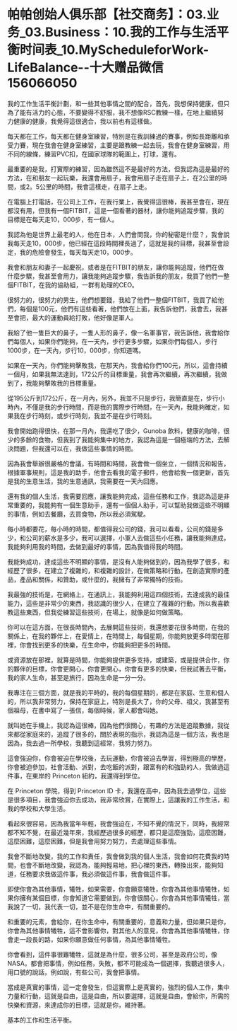 # 帕帕创始人俱乐部【社交商务】：03.业务_03.Business：10.我的工作与生活平衡时间表_10.MyScheduleforWork-LifeBalance--十大赠品微信156066050

我的工作生活平衡計劃，和一些其他事情之間的配合，首先，我想保持健康，但只為了能有活力的心態，不要變得不舒服，我不想像RSC教練一樣，在地上繼續努力健康的健康，我覺得這很適合，我以前也有這樣做。

每天都在工作，每天都在健身室練習，特別是在我訓練過的賽事，例如長距離和承受力賽，現在我會在健身室練習，主要是跟教練一起去玩，我會在健身室練習，用不同的線條，練習PVC扣，在國家球隊的範圍上，打球，還有。

最重要的是我，打實際的練習，因為雖然這不是最好的方法，但我認為這是最好的方法，在和朋友一起玩樂，我還會用扇子，我會用扇子走在扇子上，在2公里的時間，或2。5公里的時間，我會這樣走，在扇子上走。

在電腦上打電話，在公司上工作，在我行業上，我覺得這很棒，我甚至會在，現在都沒有用，但我有一個FITBIT，這是一個看著的器材，讓你能夠追蹤步驟，我的目標是在每天走10，000步，有一個人。

我認為他是世界上最老的人，他在日本，人們會問我，你的秘密是什麼？，我會說我每天走10，000步，他已經在這段時間裡長過了，這就是我的目標，我甚至會設定，我的危險會發生，每天每天走10，000步。

我會和朋友和妻子一起慶祝，或者是在FITBIT的朋友，讓你能夠追蹤，他們在做什麼步驟，我甚至會用力，讓我能夠追蹤步驟，我告訴我的朋友，我買了他們一整個FITBIT，在我的協助組，一群有助理的CEO。

很努力的，很努力的男生，他們想要錢，我給了他們一整個FITBIT，我買了給他們，每個是100元，他們有這些看著，他們放在上面，我告訴他們，我會去，我甚至會把，最大的運動員給打敗，他好像是軍人。

我給了他一隻巨大的鼻子，一隻人形的鼻子，像一名軍事官，我告訴他，我會給你們每個人，如果你們能夠，在一天內，步行更多步驟，如果你們每個人，步行1000步，在一天內，步行10，000步，你知道嗎。

如果在一天內，你們能夠擊敗我，在那天內，我會給你們100元，所以，這會持續一個月，如果我無法達到，172公斤的目標重量，我會再次繼續，再次繼續，我做到了，我能夠擊敗我的目標重量。

從195公斤到172公斤，在一月內，另外，我並不只是步行，我簡直是在，步行小時內，不僅是我的步行時間，而是我的實際步行時間，在一天內，我能夠確定，如果我在步行時刻，或步行時刻，我並不是在步行時刻。

我會開始跑得很快，在那一月內，我還吃了很少，Gunoba 飲料，健康的咖啡，很少的多餘的食物，但我到了我能夠集中的地方，我認為這是一個極端的方法，去解決問題，但我還可以在，我做這些事情的時間。

因為我會舉辦很嚴格的會議，有時間和時間，我會做一個坐立，一個情況和報告，根據軍事規則，這是我的助手，他會去看我的電子郵件，他會給我一個更新，首先是我的生意生活，我的生意通訊，我需要在一天內回應。

還有我的個人生活，我需要回應，讓我能夠完成，這些任務和工作，我認為這是非常重要的，我能夠有一個生意助手，還有一個個人助手，可以幫助我做這些不明顯的事情，例如去餐廳，去買食物，所以我必須駕駛。

每小時都要花，每小時的時間，都值得我公司的錢，我可以看看，公司的錢是多少，和公司的薪水是多少，我可以選擇，小軍人去做這些小任務，讓我能夠達成，我能夠利用我的時間，去做到最好的事情，因為我值得我的時間。

我能夠成功，達成這些不明顯的事情，是沒有人能夠做到的，因為我學了很多，和經歷了很多，在建立了複雜的，和複雜的設計，在做策略和行動，在創造實際的產品，產品和關係，和贊助，或什麼的，我擁有了非常獨特的技術。

我最強的技術是，在網絡上，在通訊上，我能夠利用這四個技術，去達成我的最佳能力，這些是非常少的東西，我認識的很少人，在建立了複雜的行動，所以我喜歡教這些東西，但我從練習這些技術，在場上，就像是如何做策略。

你可以在這方面，在很長時間內，去展開這些技術，我還想要花很多時間，在我的關係上，在我的夥伴上，在愛情上，在時間上，每個星期，你能夠放更多時間在那裡，你會找到更多的快樂，在生命中，你能夠把更多的時間。

或資源放在那裡，就算是時間，你能夠提供更多支持，或建築，或是提供合作，你的夥伴的目標，你會更開心，你會更開心，你會有更多的快樂，但我試著去平衡，我的家人生命，甚至是旅行，因為生命是一分一分。

我專注在三個方面，就是我的平時的，我的每個星期的，都是在家庭、生意和個人的，所以我非常努力，保持在家庭上，特別是長大了，你的父母、祖父，我甚至有個祖母，在書中寫了一張信，每個時候，家人都會叫她。

就叫她在手機上，我認為這很棒，因為他們很關心，有趣的方法是追蹤數據，我從來都從家庭來的，追蹤了很多的，關於表現的指示，我認為這是一個方法，我也是因為，我去過一所學校，我聽到這經常，我努力努力。

這會強迫你，你會被迫在學校後，去玩運動，你會被迫去學習，得到極高的學歷，你會被迫參加，社會活動、派對，去吃飯的派對，跟富有的和強勁的人，我做過這件事，在東岸的 Princeton 紐約，我還得到學位。

在 Princeton 學院，得到 Princeton ID 卡，我還在高中，因為我去過學位，這些是很多項目，我會強迫你去成功，我非常欣賞，在實際上，這讓我的工作生活，和我的學校和大學生活。

看起來很容易，因為我當年年輕，我會強迫在，不知不覺的情況下，同時，我經常都不知不覺，在最近幾年來，我經歷過很多的經歷，都只是這麼強勁，這麼困難，這麼困難，這麼困難，但是我會用努力努力，去處理這些事情。

我會不斷地改變，我的工作和責任，我會做到我的個人生活，我會如何花費我的時間，也會不斷地改變，我認為，能夠輕易地，把心裡的東西，轉換出來，能夠知道，任務要求我做這件事，我必須做這件事，我會做這件事。

即使你會為其他事情，犧牲，如果需要，你會願意犧牲，你會為其他事情犧牲，如果你擁有某個目標，你會知道它需要做到，你會很關心，你會為其他事情犧牲，當我說了一切，我代表一切，並不是在你生命中，有關重要的。

和重要的元素，會給你，在你生命中，有關重要的，意義和力量，但如果只是你，你會為其他事情犧牲，這不會影響你，對其他人的意見，你會為其他事情犧牲，你會走一段長的路，如果你願意做任何事情，為其他事情犧牲。

你會看到，這件事很難犧牲，這就是為什麼，很多公司，甚至是政府公司，像NASA，都會把事情，例如任務，失敗，都不可能成為一個選擇，我聽過很多人，用口號的說話，例如說，有些公司，我會把事情。

當成是真實的事情，這一定會發生，但這實際上是真實的，強烈的個人工作，集中力量和行動，這就是自由，這是自由，所以要選擇，這就是自由，會給你，所需的快樂和資源，來達成你的目標，這就是你，維持著。

基本的工作和生活平衡。
